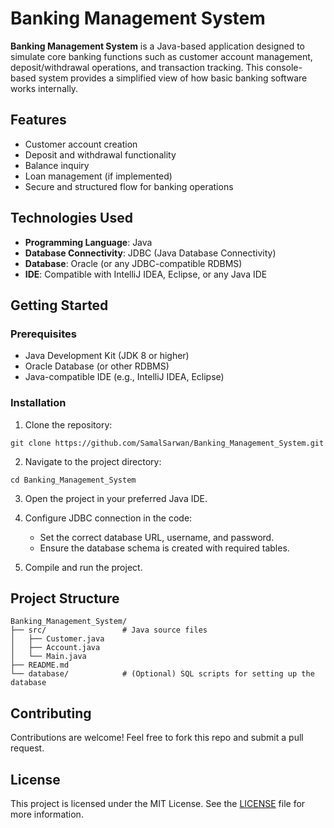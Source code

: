 # Banking Management System

**Banking Management System** is a Java-based application designed to simulate core banking functions such as customer account management, deposit/withdrawal operations, and transaction tracking. This console-based system provides a simplified view of how basic banking software works internally.

## Features

- Customer account creation
- Deposit and withdrawal functionality
- Balance inquiry
- Loan management (if implemented)
- Secure and structured flow for banking operations

## Technologies Used

- **Programming Language**: Java
- **Database Connectivity**: JDBC (Java Database Connectivity)
- **Database**: Oracle (or any JDBC-compatible RDBMS)
- **IDE**: Compatible with IntelliJ IDEA, Eclipse, or any Java IDE

## Getting Started

### Prerequisites

- Java Development Kit (JDK 8 or higher)
- Oracle Database (or other RDBMS)
- Java-compatible IDE (e.g., IntelliJ IDEA, Eclipse)

### Installation

1. Clone the repository:

```
git clone https://github.com/SamalSarwan/Banking_Management_System.git
```

2. Navigate to the project directory:

```
cd Banking_Management_System
```

3. Open the project in your preferred Java IDE.

4. Configure JDBC connection in the code:
   - Set the correct database URL, username, and password.
   - Ensure the database schema is created with required tables.

5. Compile and run the project.

## Project Structure

```
Banking_Management_System/
├── src/                 # Java source files
│   ├── Customer.java
│   ├── Account.java
│   └── Main.java
├── README.md
└── database/            # (Optional) SQL scripts for setting up the database
```

## Contributing

Contributions are welcome! Feel free to fork this repo and submit a pull request.

## License

This project is licensed under the MIT License. See the [LICENSE](LICENSE) file for more information.
